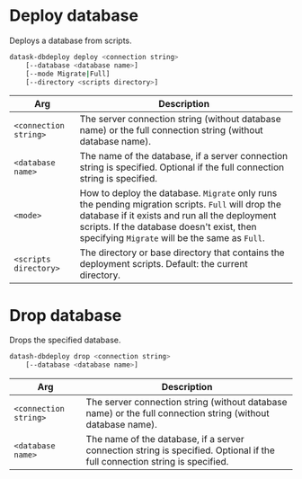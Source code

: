 # Deploy database
Deploys a database from scripts.

```sh
datask-dbdeploy deploy <connection string>
    [--database <database name>]
    [--mode Migrate|Full]
    [--directory <scripts directory>]
```

Arg | Description
----|------------
`<connection string>` | The server connection string (without database name) or the full connection string (without database name).
`<database name>` | The name of the database, if a server connection string is specified. Optional if the full connection string is specified.
`<mode>` | How to deploy the database. `Migrate` only runs the pending migration scripts. `Full` will drop the database if it exists and run all the deployment scripts. If the database doesn't exist, then specifying `Migrate` will be the same as `Full`.
`<scripts directory>` | The directory or base directory that contains the deployment scripts. Default: the current directory.

# Drop database
Drops the specified database.

```sh
datash-dbdeploy drop <connection string>
    [--database <database name>]
```

Arg | Description
----|------------
`<connection string>` | The server connection string (without database name) or the full connection string (without database name).
`<database name>` | The name of the database, if a server connection string is specified. Optional if the full connection string is specified.
